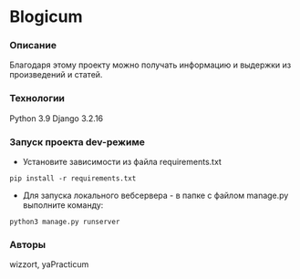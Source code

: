 # Blogicum

### Описание

Благодаря этому проекту можно получать информацию и выдержки из произведений и статей.

### Технологии

Python 3.9
Django 3.2.16

### Запуск проекта dev-режиме

- Установите зависимости из файла requirements.txt

```
pip install -r requirements.txt
```

- Для запуска локального вебсервера - в папке с файлом manage.py выполните команду:

```
python3 manage.py runserver
```

### Авторы

wizzort, yaPracticum
